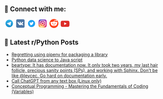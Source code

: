 ## 🔎 Connect with me:
[<img src="https://github.com/bullbesh/bullbesh/blob/main/images/Telegram.png" width="32" height="32" />](https://t.me/bullbesh)
[<img src="https://github.com/bullbesh/bullbesh/blob/main/images/VK.png" width="32" height="32" />](https://vk.com/bullbesh)
[<img src="https://github.com/bullbesh/bullbesh/blob/main/images/Twitter.png" width="32" height="32" />](https://twitter.com/bullbesh1)
[<img src="https://github.com/bullbesh/bullbesh/blob/main/images/Instagram.png" width="32" height="32" />](https://www.instagram.com/bullbesh)
[<img src="https://github.com/bullbesh/bullbesh/blob/main/images/Reddit.png" width="32" height="32" />](https://www.reddit.com/user/bullbesh)
[<img src="https://github.com/bullbesh/bullbesh/blob/main/images/YouTube.png" width="32" height="32" />](https://www.youtube.com/channel/UCtfjRs6uzgq5mfm8S06WTcg)

## 📕 Latest r/Python Posts
<!-- BLOG-POST-LIST:START -->
- [Regretting using pipenv for packaging a library](https://www.reddit.com/r/Python/comments/11lcko7/regretting_using_pipenv_for_packaging_a_library/)
- [Python data science to Java script](https://www.reddit.com/r/Python/comments/11lb83u/python_data_science_to_java_script/)
- [beartype: It has documentation now. It only took two years, my last hair follicle, precious sanity points &lpar;SPs&rpar;, and working with Sphinx. Don&#39;t be like @leycec. Go hard on documentation early.](https://www.reddit.com/r/Python/comments/11lac7g/beartype_it_has_documentation_now_it_only_took/)
- [Call ChatGPT from any text box &lpar;Linux only&rpar;](https://www.reddit.com/r/Python/comments/11l9t2e/call_chatgpt_from_any_text_box_linux_only/)
- [Conceptual Programming - Mastering the Fundamentals of Coding &lpar;Variables&rpar;](https://www.reddit.com/r/Python/comments/11l9k3a/conceptual_programming_mastering_the_fundamentals/)
<!-- BLOG-POST-LIST:END -->
